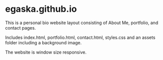 # egaska.github.io

This is a personal bio website layout consisting of About Me, portfolio, and contact pages.

Includes index.html, portfolio.html, contact.html, styles.css and an assets folder including a background image.

The website is window size responsive.
